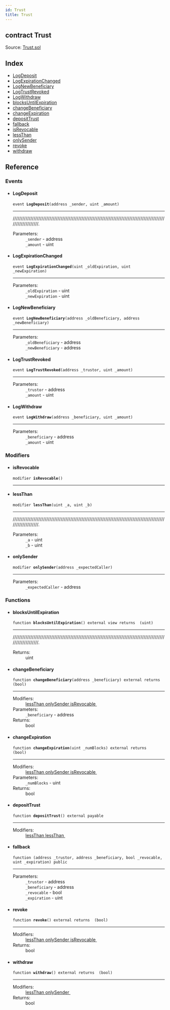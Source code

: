 ```yaml
---
id: Trust
title: Trust
---
```


<div class="contract-doc"><div class="contract"><h2 class="contract-header"><span class="contract-kind">contract</span> Trust</h2><div class="source">Source: <a href="git+https://github.com/MyBitFoundation/dapp-trust/blob/v1.0.0/contracts/Trust.sol" target="_blank">Trust.sol</a></div></div><div class="index"><h2>Index</h2><ul><li><a href="Trust.html#LogDeposit">LogDeposit</a></li><li><a href="Trust.html#LogExpirationChanged">LogExpirationChanged</a></li><li><a href="Trust.html#LogNewBeneficiary">LogNewBeneficiary</a></li><li><a href="Trust.html#LogTrustRevoked">LogTrustRevoked</a></li><li><a href="Trust.html#LogWithdraw">LogWithdraw</a></li><li><a href="Trust.html#blocksUntilExpiration">blocksUntilExpiration</a></li><li><a href="Trust.html#changeBeneficiary">changeBeneficiary</a></li><li><a href="Trust.html#changeExpiration">changeExpiration</a></li><li><a href="Trust.html#depositTrust">depositTrust</a></li><li><a href="Trust.html#">fallback</a></li><li><a href="Trust.html#isRevocable">isRevocable</a></li><li><a href="Trust.html#lessThan">lessThan</a></li><li><a href="Trust.html#onlySender">onlySender</a></li><li><a href="Trust.html#revoke">revoke</a></li><li><a href="Trust.html#withdraw">withdraw</a></li></ul></div><div class="reference"><h2>Reference</h2><div class="events"><h3>Events</h3><ul><li><div class="item event"><span id="LogDeposit" class="anchor-marker"></span><h4 class="name">LogDeposit</h4><div class="body"><code class="signature">event <strong>LogDeposit</strong><span>(address _sender, uint _amount) </span></code><hr/><div class="description"><p>///////////////////////////////////////////////////////////////////////////////////////////////////////////////.</p></div><dl><dt><span class="label-parameters">Parameters:</span></dt><dd><div><code>_sender</code> - address</div><div><code>_amount</code> - uint</div></dd></dl></div></div></li><li><div class="item event"><span id="LogExpirationChanged" class="anchor-marker"></span><h4 class="name">LogExpirationChanged</h4><div class="body"><code class="signature">event <strong>LogExpirationChanged</strong><span>(uint _oldExpiration, uint _newExpiration) </span></code><hr/><dl><dt><span class="label-parameters">Parameters:</span></dt><dd><div><code>_oldExpiration</code> - uint</div><div><code>_newExpiration</code> - uint</div></dd></dl></div></div></li><li><div class="item event"><span id="LogNewBeneficiary" class="anchor-marker"></span><h4 class="name">LogNewBeneficiary</h4><div class="body"><code class="signature">event <strong>LogNewBeneficiary</strong><span>(address _oldBeneficiary, address _newBeneficiary) </span></code><hr/><dl><dt><span class="label-parameters">Parameters:</span></dt><dd><div><code>_oldBeneficiary</code> - address</div><div><code>_newBeneficiary</code> - address</div></dd></dl></div></div></li><li><div class="item event"><span id="LogTrustRevoked" class="anchor-marker"></span><h4 class="name">LogTrustRevoked</h4><div class="body"><code class="signature">event <strong>LogTrustRevoked</strong><span>(address _trustor, uint _amount) </span></code><hr/><dl><dt><span class="label-parameters">Parameters:</span></dt><dd><div><code>_trustor</code> - address</div><div><code>_amount</code> - uint</div></dd></dl></div></div></li><li><div class="item event"><span id="LogWithdraw" class="anchor-marker"></span><h4 class="name">LogWithdraw</h4><div class="body"><code class="signature">event <strong>LogWithdraw</strong><span>(address _beneficiary, uint _amount) </span></code><hr/><dl><dt><span class="label-parameters">Parameters:</span></dt><dd><div><code>_beneficiary</code> - address</div><div><code>_amount</code> - uint</div></dd></dl></div></div></li></ul></div><div class="modifiers"><h3>Modifiers</h3><ul><li><div class="item modifier"><span id="isRevocable" class="anchor-marker"></span><h4 class="name">isRevocable</h4><div class="body"><code class="signature">modifier <strong>isRevocable</strong><span>() </span></code><hr/></div></div></li><li><div class="item modifier"><span id="lessThan" class="anchor-marker"></span><h4 class="name">lessThan</h4><div class="body"><code class="signature">modifier <strong>lessThan</strong><span>(uint _a, uint _b) </span></code><hr/><div class="description"><p>///////////////////////////////////////////////////////////////////////////////////////////////////////////////.</p></div><dl><dt><span class="label-parameters">Parameters:</span></dt><dd><div><code>_a</code> - uint</div><div><code>_b</code> - uint</div></dd></dl></div></div></li><li><div class="item modifier"><span id="onlySender" class="anchor-marker"></span><h4 class="name">onlySender</h4><div class="body"><code class="signature">modifier <strong>onlySender</strong><span>(address _expectedCaller) </span></code><hr/><dl><dt><span class="label-parameters">Parameters:</span></dt><dd><div><code>_expectedCaller</code> - address</div></dd></dl></div></div></li></ul></div><div class="functions"><h3>Functions</h3><ul><li><div class="item function"><span id="blocksUntilExpiration" class="anchor-marker"></span><h4 class="name">blocksUntilExpiration</h4><div class="body"><code class="signature">function <strong>blocksUntilExpiration</strong><span>() </span><span>external </span><span>view </span><span>returns  (uint) </span></code><hr/><div class="description"><p>///////////////////////////////////////////////////////////////////////////////////////////////////////////////.</p></div><dl><dt><span class="label-return">Returns:</span></dt><dd>uint</dd></dl></div></div></li><li><div class="item function"><span id="changeBeneficiary" class="anchor-marker"></span><h4 class="name">changeBeneficiary</h4><div class="body"><code class="signature">function <strong>changeBeneficiary</strong><span>(address _beneficiary) </span><span>external </span><span>returns  (bool) </span></code><hr/><dl><dt><span class="label-modifiers">Modifiers:</span></dt><dd><a href="Trust.html#lessThan">lessThan </a><a href="Trust.html#onlySender">onlySender </a><a href="Trust.html#isRevocable">isRevocable </a></dd><dt><span class="label-parameters">Parameters:</span></dt><dd><div><code>_beneficiary</code> - address</div></dd><dt><span class="label-return">Returns:</span></dt><dd>bool</dd></dl></div></div></li><li><div class="item function"><span id="changeExpiration" class="anchor-marker"></span><h4 class="name">changeExpiration</h4><div class="body"><code class="signature">function <strong>changeExpiration</strong><span>(uint _numBlocks) </span><span>external </span><span>returns  (bool) </span></code><hr/><dl><dt><span class="label-modifiers">Modifiers:</span></dt><dd><a href="Trust.html#lessThan">lessThan </a><a href="Trust.html#onlySender">onlySender </a><a href="Trust.html#isRevocable">isRevocable </a></dd><dt><span class="label-parameters">Parameters:</span></dt><dd><div><code>_numBlocks</code> - uint</div></dd><dt><span class="label-return">Returns:</span></dt><dd>bool</dd></dl></div></div></li><li><div class="item function"><span id="depositTrust" class="anchor-marker"></span><h4 class="name">depositTrust</h4><div class="body"><code class="signature">function <strong>depositTrust</strong><span>() </span><span>external </span><span>payable </span></code><hr/><dl><dt><span class="label-modifiers">Modifiers:</span></dt><dd><a href="Trust.html#lessThan">lessThan </a><a href="Trust.html#lessThan">lessThan </a></dd></dl></div></div></li><li><div class="item function"><span id="fallback" class="anchor-marker"></span><h4 class="name">fallback</h4><div class="body"><code class="signature">function <strong></strong><span>(address _trustor, address _beneficiary, bool _revocable, uint _expiration) </span><span>public </span></code><hr/><dl><dt><span class="label-parameters">Parameters:</span></dt><dd><div><code>_trustor</code> - address</div><div><code>_beneficiary</code> - address</div><div><code>_revocable</code> - bool</div><div><code>_expiration</code> - uint</div></dd></dl></div></div></li><li><div class="item function"><span id="revoke" class="anchor-marker"></span><h4 class="name">revoke</h4><div class="body"><code class="signature">function <strong>revoke</strong><span>() </span><span>external </span><span>returns  (bool) </span></code><hr/><dl><dt><span class="label-modifiers">Modifiers:</span></dt><dd><a href="Trust.html#lessThan">lessThan </a><a href="Trust.html#onlySender">onlySender </a><a href="Trust.html#isRevocable">isRevocable </a></dd><dt><span class="label-return">Returns:</span></dt><dd>bool</dd></dl></div></div></li><li><div class="item function"><span id="withdraw" class="anchor-marker"></span><h4 class="name">withdraw</h4><div class="body"><code class="signature">function <strong>withdraw</strong><span>() </span><span>external </span><span>returns  (bool) </span></code><hr/><dl><dt><span class="label-modifiers">Modifiers:</span></dt><dd><a href="Trust.html#lessThan">lessThan </a><a href="Trust.html#onlySender">onlySender </a></dd><dt><span class="label-return">Returns:</span></dt><dd>bool</dd></dl></div></div></li></ul></div></div></div>
